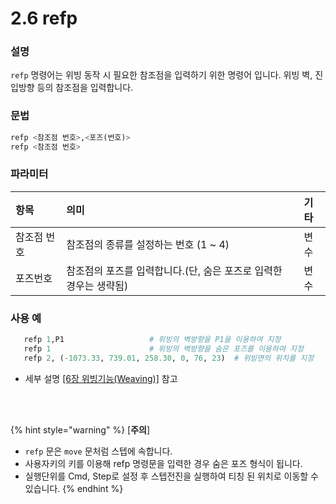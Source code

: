 ﻿# 2.6 refp

### 설명     
```refp``` 명령어는 위빙 동작 시 필요한 참조점을 입력하기 위한 명령어 입니다. 위빙 벽, 진입방향 등의 참조점을 입력합니다.

### 문법
```python
refp <참조점 번호>,<포즈(번호)>
refp <참조점 번호>
```

### 파라미터
<table>
  <thead>
    <tr>
      <th style="text-align:left">항목</th>
      <th style="text-align:left">의미</th>
      <th style="text-align:left">기타</th>
    </tr>
  </thead>
  <tbody>
    <tr>
      <td style="text-align:left">참조점 번호</td>
      <td style="text-align:left">
        참조점의 종류를 설정하는 번호
        (1 ~ 4)
      </td>
      <td style="text-align:left">변수</td>
    </tr>
    <tr>
      <td style="text-align:left">포즈번호</td>
      <td style="text-align:left">
        참조점의 포즈를 입력합니다.(단, 숨은 포즈로 입력한 경우는 생략됨)
      <td style="text-align:left">변수</td>
    </tr>
  </tbody>
</table>

### 사용 예
```python
   refp 1,P1                   # 위빙의 벽방향을 P1을 이용하여 지정
   refp 1                      # 위빙의 벽방향을 숨은 포즈를 이용하여 지정
   refp 2, (-1073.33, 739.01, 258.30, 0, 76, 23)  # 위빙면의 위치를 지정
```

- 세부 설명
  [[6장 위빙기능(Weaving)]](../6_Weaving_function/README.md) 참고

</br>
</br>

{% hint style="warning" %}
[**주의**]
 -	```refp``` 문은 ```move``` 문처럼 스텝에 속합니다.
 - 사용자키의 <refp>키를 이용해 refp 명령문을 입력한 경우 숨은 포즈 형식이 됩니다.
 - 실행단위를 Cmd, Step로 설정 후 스텝전진을 실행하여 티칭 된 위치로 이동할 수 있습니다.
{% endhint %}